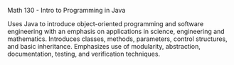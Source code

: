 Math 130 - Intro to Programming in Java

Uses Java to introduce object-oriented programming and software engineering with an emphasis on applications in science, engineering and mathematics. 
Introduces classes, methods, parameters, control structures, and basic inheritance. 
Emphasizes use of modularity, abstraction, documentation, testing, and verification techniques.
